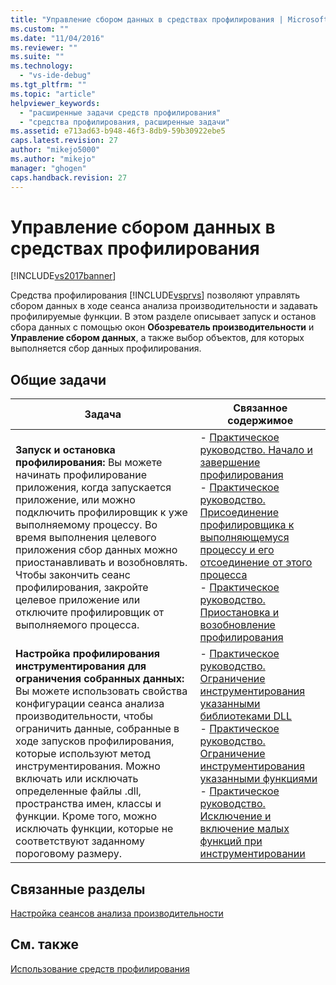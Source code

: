 ```yaml
---
title: "Управление сбором данных в средствах профилирования | Microsoft Docs"
ms.custom: ""
ms.date: "11/04/2016"
ms.reviewer: ""
ms.suite: ""
ms.technology: 
  - "vs-ide-debug"
ms.tgt_pltfrm: ""
ms.topic: "article"
helpviewer_keywords: 
  - "расширенные задачи средств профилирования"
  - "средства профилирования, расширенные задачи"
ms.assetid: e713ad63-b948-46f3-8db9-59b30922ebe5
caps.latest.revision: 27
author: "mikejo5000"
ms.author: "mikejo"
manager: "ghogen"
caps.handback.revision: 27
---
```

# Управление сбором данных в средствах профилирования
[!INCLUDE[vs2017banner](../code-quality/includes/vs2017banner.md)]

Средства профилирования [!INCLUDE[vsprvs](../code-quality/includes/vsprvs_md.md)] позволяют управлять сбором данных в ходе сеанса анализа производительности и задавать профилируемые функции.  В этом разделе описывает запуск и останов сбора данных с помощью окон **Обозреватель производительности** и **Управление сбором данных**, а также выбор объектов, для которых выполняется сбор данных профилирования.  
  
## Общие задачи  
  
|Задача|Связанное содержимое|  
|------------|--------------------------|  
|**Запуск и остановка профилирования:** Вы можете начинать профилирование приложения, когда запускается приложение, или можно подключить профилировщик к уже выполняемому процессу.  Во время выполнения целевого приложения сбор данных можно приостанавливать и возобновлять.  Чтобы закончить сеанс профилирования, закройте целевое приложение или отключите профилировщик от выполняемого процесса.|-   [Практическое руководство. Начало и завершение профилирования](../profiling/how-to-start-and-end-performance-data-collection.md)<br />-   [Практическое руководство. Присоединение профилировщика к выполняющемуся процессу и его отсоединение от этого процесса](../profiling/how-to-attach-and-detach-performance-tools-to-running-processes.md)<br />-   [Практическое руководство. Приостановка и возобновление профилирования](../Topic/How%20to:%20Pause%20and%20Resume%20Performance%20Data%20Collection.md)|  
|**Настройка профилирования инструментирования для ограничения собранных данных:** Вы можете использовать свойства конфигурации сеанса анализа производительности, чтобы ограничить данные, собранные в ходе запусков профилирования, которые используют метод инструментирования.  Можно включать или исключать определенные файлы .dll, пространства имен, классы и функции.  Кроме того, можно исключать функции, которые не соответствуют заданному пороговому размеру.|-   [Практическое руководство. Ограничение инструментирования указанными библиотеками DLL](../profiling/how-to-limit-instrumentation-to-specific-dlls.md)<br />-   [Практическое руководство. Ограничение инструментирования указанными функциями](../profiling/how-to-limit-instrumentation-to-specific-functions.md)<br />-   [Практическое руководство. Исключение и включение малых функций при инструментировании](../Topic/How%20to:%20Exclude%20or%20Include%20Short%20Functions%20from%20Instrumentation.md)|  
  
## Связанные разделы  
 [Настройка сеансов анализа производительности](../profiling/configuring-performance-sessions.md)  
  
## См. также  
 [Использование средств профилирования](../profiling/performance-explorer.md)